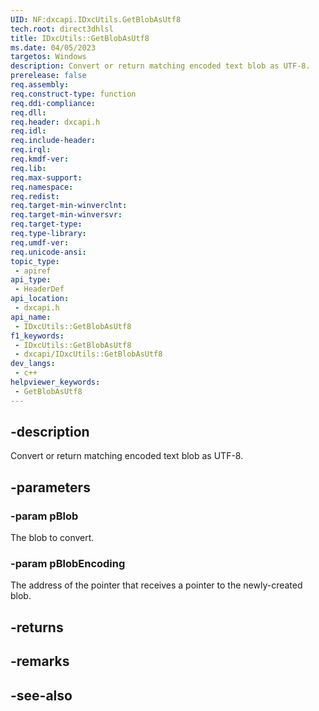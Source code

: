 ```yaml
---
UID: NF:dxcapi.IDxcUtils.GetBlobAsUtf8
tech.root: direct3dhlsl
title: IDxcUtils::GetBlobAsUtf8
ms.date: 04/05/2023
targetos: Windows
description: Convert or return matching encoded text blob as UTF-8.
prerelease: false
req.assembly: 
req.construct-type: function
req.ddi-compliance: 
req.dll: 
req.header: dxcapi.h
req.idl: 
req.include-header: 
req.irql: 
req.kmdf-ver: 
req.lib: 
req.max-support: 
req.namespace: 
req.redist: 
req.target-min-winverclnt: 
req.target-min-winversvr: 
req.target-type: 
req.type-library: 
req.umdf-ver: 
req.unicode-ansi: 
topic_type:
 - apiref
api_type:
 - HeaderDef
api_location:
 - dxcapi.h
api_name:
 - IDxcUtils::GetBlobAsUtf8
f1_keywords:
 - IDxcUtils::GetBlobAsUtf8
 - dxcapi/IDxcUtils::GetBlobAsUtf8
dev_langs:
 - c++
helpviewer_keywords:
 - GetBlobAsUtf8
---
```


## -description

Convert or return matching encoded text blob as UTF-8.

## -parameters

### -param pBlob

The blob to convert.

### -param pBlobEncoding

The address of the pointer that receives a pointer to the newly-created blob.

## -returns

## -remarks

## -see-also
